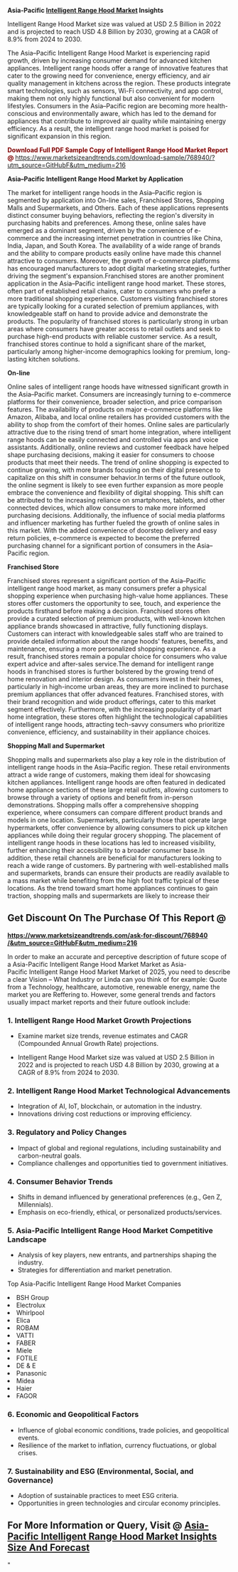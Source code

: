<p><strong>Asia-Pacific&nbsp;<a href=""https://www.marketsizeandtrends.com/download-sample/768940/&amp;utm_source=GitHubF&amp;utm_medium=216"">Intelligent Range Hood Market</a> Insights</strong></p><p>Intelligent Range Hood Market size was valued at USD 2.5 Billion in 2022 and is projected to reach USD 4.8 Billion by 2030, growing at a CAGR of 8.9% from 2024 to 2030.</p><p><p>The Asia–Pacific Intelligent Range Hood Market is experiencing rapid growth, driven by increasing consumer demand for advanced kitchen appliances. Intelligent range hoods offer a range of innovative features that cater to the growing need for convenience, energy efficiency, and air quality management in kitchens across the region. These products integrate smart technologies, such as sensors, Wi-Fi connectivity, and app control, making them not only highly functional but also convenient for modern lifestyles. Consumers in the Asia–Pacific region are becoming more health-conscious and environmentally aware, which has led to the demand for appliances that contribute to improved air quality while maintaining energy efficiency. As a result, the intelligent range hood market is poised for significant expansion in this region. <p><strong><span style="color: #800000;">Download Full PDF Sample Copy of Intelligent Range Hood Market Report @</span>&nbsp;</strong><a href="https://www.marketsizeandtrends.com/download-sample/768940/?utm_source=GitHubF&amp;utm_medium=216" target="_blank">https://www.marketsizeandtrends.com/download-sample/768940/?utm_source=GitHubF&amp;utm_medium=216</a></p></p><p><strong>Asia–Pacific Intelligent Range Hood Market by Application</strong></p><p>The market for intelligent range hoods in the Asia–Pacific region is segmented by application into On-line sales, Franchised Stores, Shopping Malls and Supermarkets, and Others. Each of these applications represents distinct consumer buying behaviors, reflecting the region's diversity in purchasing habits and preferences. Among these, online sales have emerged as a dominant segment, driven by the convenience of e-commerce and the increasing internet penetration in countries like China, India, Japan, and South Korea. The availability of a wide range of brands and the ability to compare products easily online have made this channel attractive to consumers. Moreover, the growth of e-commerce platforms has encouraged manufacturers to adopt digital marketing strategies, further driving the segment's expansion.Franchised stores are another prominent application in the Asia–Pacific intelligent range hood market. These stores, often part of established retail chains, cater to consumers who prefer a more traditional shopping experience. Customers visiting franchised stores are typically looking for a curated selection of premium appliances, with knowledgeable staff on hand to provide advice and demonstrate the products. The popularity of franchised stores is particularly strong in urban areas where consumers have greater access to retail outlets and seek to purchase high-end products with reliable customer service. As a result, franchised stores continue to hold a significant share of the market, particularly among higher-income demographics looking for premium, long-lasting kitchen solutions.<p><strong>On-line</strong></p><p>Online sales of intelligent range hoods have witnessed significant growth in the Asia–Pacific market. Consumers are increasingly turning to e-commerce platforms for their convenience, broader selection, and price comparison features. The availability of products on major e-commerce platforms like Amazon, Alibaba, and local online retailers has provided customers with the ability to shop from the comfort of their homes. Online sales are particularly attractive due to the rising trend of smart home integration, where intelligent range hoods can be easily connected and controlled via apps and voice assistants. Additionally, online reviews and customer feedback have helped shape purchasing decisions, making it easier for consumers to choose products that meet their needs. The trend of online shopping is expected to continue growing, with more brands focusing on their digital presence to capitalize on this shift in consumer behavior.In terms of the future outlook, the online segment is likely to see even further expansion as more people embrace the convenience and flexibility of digital shopping. This shift can be attributed to the increasing reliance on smartphones, tablets, and other connected devices, which allow consumers to make more informed purchasing decisions. Additionally, the influence of social media platforms and influencer marketing has further fueled the growth of online sales in this market. With the added convenience of doorstep delivery and easy return policies, e-commerce is expected to become the preferred purchasing channel for a significant portion of consumers in the Asia–Pacific region.<p><strong>Franchised Store</strong></p><p>Franchised stores represent a significant portion of the Asia–Pacific intelligent range hood market, as many consumers prefer a physical shopping experience when purchasing high-value home appliances. These stores offer customers the opportunity to see, touch, and experience the products firsthand before making a decision. Franchised stores often provide a curated selection of premium products, with well-known kitchen appliance brands showcased in attractive, fully functioning displays. Customers can interact with knowledgeable sales staff who are trained to provide detailed information about the range hoods' features, benefits, and maintenance, ensuring a more personalized shopping experience. As a result, franchised stores remain a popular choice for consumers who value expert advice and after-sales service.The demand for intelligent range hoods in franchised stores is further bolstered by the growing trend of home renovation and interior design. As consumers invest in their homes, particularly in high-income urban areas, they are more inclined to purchase premium appliances that offer advanced features. Franchised stores, with their brand recognition and wide product offerings, cater to this market segment effectively. Furthermore, with the increasing popularity of smart home integration, these stores often highlight the technological capabilities of intelligent range hoods, attracting tech-savvy consumers who prioritize convenience, efficiency, and sustainability in their appliance choices.<p><strong>Shopping Mall and Supermarket</strong></p><p>Shopping malls and supermarkets also play a key role in the distribution of intelligent range hoods in the Asia–Pacific region. These retail environments attract a wide range of customers, making them ideal for showcasing kitchen appliances. Intelligent range hoods are often featured in dedicated home appliance sections of these large retail outlets, allowing customers to browse through a variety of options and benefit from in-person demonstrations. Shopping malls offer a comprehensive shopping experience, where consumers can compare different product brands and models in one location. Supermarkets, particularly those that operate large hypermarkets, offer convenience by allowing consumers to pick up kitchen appliances while doing their regular grocery shopping. The placement of intelligent range hoods in these locations has led to increased visibility, further enhancing their accessibility to a broader consumer base.In addition, these retail channels are beneficial for manufacturers looking to reach a wide range of customers. By partnering with well-established malls and supermarkets, brands can ensure their products are readily available to a mass market while benefiting from the high foot traffic typical of these locations. As the trend toward smart home appliances continues to gain traction, shopping malls and supermarkets are likely to increase their</p><h2><strong>Get Discount On The Purchase Of This Report @&nbsp;</strong></h2><p><strong><a href=""https://www.marketsizeandtrends.com/ask-for-discount/768940/&amp;utm_source=GitHubF&amp;utm_medium=216"" target=""_blank"">https://www.marketsizeandtrends.com/ask-for-discount/768940<br />/&amp;utm_source=GitHubF&amp;utm_medium=216</a></strong></p><p>In order to make an accurate and perceptive description of future scope of a Asia-Pacific&nbsp;Intelligent Range Hood Market Market as Asia-Pacific&nbsp;Intelligent Range Hood Market Market of 2025, you need to describe a clear Vision &ndash; What Industry or Linda can you think of for example: Quote from a Technology, healthcare, automotive, renewable energy, name the market you are Reffering to. However, some general trends and factors usually impact market reports and their future outlook include:</p><h3>1.&nbsp;<strong>Intelligent Range Hood Market Growth Projections</strong></h3><ul><li>Examine market size trends, revenue estimates and CAGR (Compounded Annual Growth Rate) projections.</li><li><p>Intelligent Range Hood Market size was valued at USD 2.5 Billion in 2022 and is projected to reach USD 4.8 Billion by 2030, growing at a CAGR of 8.9% from 2024 to 2030.</p></li></ul><h3>2.&nbsp;<strong>Intelligent Range Hood Market Technological Advancements</strong></h3><ul><li>Integration of AI, IoT, blockchain, or automation in the industry.</li><li>Innovations driving cost reductions or improving efficiency.</li></ul><h3>3.&nbsp;<strong>Regulatory and Policy Changes</strong></h3><ul><li>Impact of global and regional regulations, including sustainability and carbon-neutral goals.</li><li>Compliance challenges and opportunities tied to government initiatives.</li></ul><h3>4.&nbsp;<strong>Consumer Behavior Trends</strong></h3><ul><li>Shifts in demand influenced by generational preferences (e.g., Gen Z, Millennials).</li><li>Emphasis on eco-friendly, ethical, or personalized products/services.</li></ul><h3>5.&nbsp;<strong>Asia-Pacific Intelligent Range Hood Market Competitive Landscape</strong></h3><ul><li>Analysis of key players, new entrants, and partnerships shaping the industry.</li><li>Strategies for differentiation and market penetration.</li></ul><p data-pm-slice=""1 1 []"">Top Asia-Pacific Intelligent Range Hood Market Companies</p><div data-test-id=""""><p><li>BSH Group</li><li> Electrolux</li><li> Whirlpool</li><li> Elica</li><li> ROBAM</li><li> VATTI</li><li> FABER</li><li> Miele</li><li> FOTILE</li><li> DE & E</li><li> Panasonic</li><li> Midea</li><li> Haier</li><li> FAGOR</li></p></div><h3>6.&nbsp;<strong>Economic and Geopolitical Factors</strong></h3><ul><li>Influence of global economic conditions, trade policies, and geopolitical events.</li><li>Resilience of the market to inflation, currency fluctuations, or global crises.</li></ul><h3>7.&nbsp;<strong>Sustainability and ESG (Environmental, Social, and Governance)</strong></h3><ul><li>Adoption of sustainable practices to meet ESG criteria.</li><li>Opportunities in green technologies and circular economy principles.</li></ul><h2><strong>For More Information or Query, Visit @&nbsp;</strong><a href=""https://www.verifiedmarketreports.com/product/intelligent-range-hood-market/"" target=""_blank"">Asia-Pacific Intelligent Range Hood Market Insights Size And Forecast</a></h2>"
